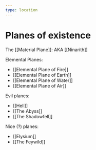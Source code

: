 ```yaml
---
type: location
---
```


# Planes of existence

The [[Material Plane]]: AKA [[Ninarith]]

Elemental Planes:
* [[Elemental Plane of Fire]]
* [[Elemental Plane of Earth]]
* [[Elemental Plane of Water]]
* [[Elemental Plane of Air]]

Evil planes:
* [[Hell]] 
* [[The Abyss]]
* [[The Shadowfell]]

Nice (?) planes:
* [[Elysium]]
* [[The Feywild]]


